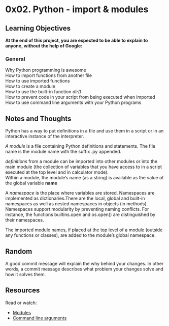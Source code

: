 # 0x02. Python - import & modules
## Learning Objectives
**At the end of this project, you are expected to be able to explain to anyone, without the help of Google:**

### General
Why Python programming is awesome  
How to import functions from another file  
How to use imported functions  
How to create a module  
How to use the built-in function *dir()*  
How to prevent code in your script from being executed when imported  
How to use command line arguments with your Python programs  

## Notes and Thoughts
Python has a way to put definitions in a file and use them in a script or in an interactive instance of the interpreter.  

*A module* is a file containing Python definitions and statements. The file name is the module name with the suffix .py appended.  

*definitions* from a module can be imported into other modules or into the main module (the collection of variables that you have access to in a script executed at the top level and in calculator mode).  
Within a module, the module’s name (as a string) is available as the value of the global variable __name__   

A *namespace* is the place where variables are stored. Namespaces are implemented as dictionaries.There are the local, global and built-in namespaces as well as nested namespaces in objects (in methods). Namespaces support modularity by preventing naming conflicts. For instance, the functions builtins.open and os.open() are distinguished by their namespaces. 

The imported module names, if placed at the top level of a module (outside any functions or classes), are added to the module’s global namespace.  

## Random
A good commit message will explain the why behind your changes. In other words, a commit message describes what problem your changes solve and how it solves them.  

## Resources
Read or watch:

+ [Modules](https://docs.python.org/3/tutorial/modules.html)
+ [Command line arguments](https://docs.python.org/3/tutorial/stdlib.html#command-line-arguments)
